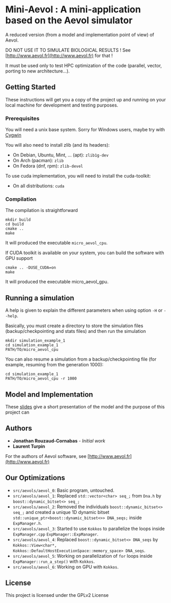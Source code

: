 # Mini-Aevol : A mini-application based on the Aevol simulator

A reduced version (from a model and implementation point of view) of Aevol.

DO NOT USE IT TO SIMULATE BIOLOGICAL RESULTS ! See [http://www.aevol.fr](http://www.aevol.fr) for that !

It must be used only to test HPC optimization of the code (parallel, vector, porting to new architecture...).

## Getting Started

These instructions will get you a copy of the project up and running on your local machine for development and testing purposes.

### Prerequisites

You will need a unix base system. Sorry for Windows users, maybe try with [Cygwin](http://www.cygwin.com/)

You will also need to install zlib (and its headers):

+ On Debian, Ubuntu, Mint, ... (apt): `zlib1g-dev`
+ On Arch (pacman): `zlib`
+ On Fedora (dnf, rpm): `zlib-devel`

To use cuda implementation, you will need to install the cuda-toolkit:

+ On all distributions: `cuda`

### Compilation

The compilation is straightforward

```
mkdir build
cd build
cmake ..
make
```

It will produced the executable `micro_aevol_cpu`.

If CUDA toolkit is available on your system, you can build the software with GPU support

```
cmake .. -DUSE_CUDA=on
make
```

It will produced the executable micro_aevol_gpu.

## Running a simulation

A help is given to explain the different parameters when using option `-H` or `--help`.

Basically, you must create a directory to store the simulation files (backup/checkpointing and stats files) and then run the simulation

```
mkdir simulation_example_1
cd simulation_example_1
PATH/TO/micro_aevol_cpu
```

You can also resume a simulation from a backup/checkpointing file (for example, resuming from the generation 1000):

```
cd simulation_example_1
PATH/TO/micro_aevol_cpu -r 1000
```

## Model and Implementation

These [slides](/presentation/slides.pdf) give a short presentation of the model and the purpose of this project can

## Authors

* **Jonathan Rouzaud-Cornabas** - *Initial work*
* **Laurent Turpin**

For the authors of Aevol software, see [http://www.aevol.fr](http://www.aevol.fr)

## Our Optimizations

* `src/aevols/aevol_0`: Basic program, untouched.
* `src/aevols/aevol_1`: Replaced `std::vector<char> seq_;` from `Dna.h` by `boost::dynamic_bitset<> seq_;`
* `src/aevols/aevol_2`: Removed the individuals `boost::dynamic_bitset<> seq_;` and created a unique 1D dynamic bitset `std::unique_ptr<boost::dynamic_bitset<>> DNA_seqs;` inside `ExpManager.h`.
* `src/aevols/aevol_3`: Started to use `Kokkos` to parallelize the loops inside `ExpManager.cpp` `ExpManager::ExpManager`.
* `src/aevols/aevol_4`: Replaced `boost::dynamic_bitset<> DNA_seqs` by  `Kokkos::View<char*, Kokkos::DefaultHostExecutionSpace::memory_space> DNA_seqs`.
* `src/aevols/aevol_5`: Working on parallelization of `for` loops inside `ExpManager::run_a_step()` with `Kokkos`.
* `src/aevols/aevol_6`: Working on GPU with `Kokkos`.

## License

This project is licensed under the GPLv2 License
